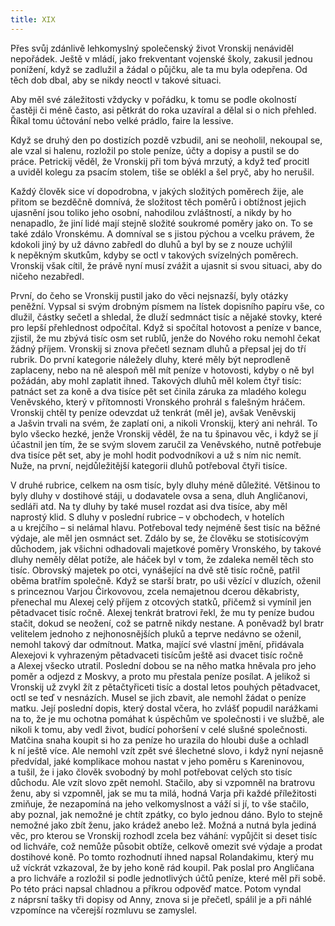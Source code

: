 ```yaml
---
title: XIX
---
```


Přes svůj zdánlivě lehkomyslný společenský život Vronskij nenáviděl nepořádek. Ještě v mládí, jako frekventant vojenské školy, zakusil jednou ponížení, když se zadlužil a žádal o půjčku, ale ta mu byla odepřena. Od těch dob dbal, aby se nikdy neoctl v takové situaci.

Aby měl své záležitosti vždycky v pořádku, k tomu se podle okolností častěji či méně často, asi pětkrát do roka uzavíral a dělal si o nich přehled. Říkal tomu účtování nebo velké prádlo, faire la lessive.

Když se druhý den po dostizích pozdě vzbudil, ani se neoholil, nekoupal se, ale vzal si halenu, rozložil po stole peníze, účty a dopisy a pustil se do práce. Petrickij věděl, že Vronskij při tom bývá mrzutý, a když teď procitl a uviděl kolegu za psacím stolem, tiše se oblékl a šel pryč, aby ho nerušil.

Každý člověk sice ví dopodrobna, v jakých složitých poměrech žije, ale přitom se bezděčně domnívá, že složitost těch poměrů i obtížnost jejich ujasnění jsou toliko jeho osobní, nahodilou zvláštností, a nikdy by ho nenapadlo, že jiní lidé mají stejně složité soukromé poměry jako on. To se také zdálo Vronskému. A domníval se s jistou pýchou a vcelku právem, že kdokoli jiný by už dávno zabředl do dluhů a byl by se z nouze uchýlil k nepěkným skutkům, kdyby se octl v takových svízelných poměrech. Vronskij však cítil, že právě nyní musí zvážit a ujasnit si svou situaci, aby do ničeho nezabředl.

První, do čeho se Vronskij pustil jako do věci nejsnazší, byly otázky peněžní. Vypsal si svým drobným písmem na lístek dopisního papíru vše, co dlužil, částky sečetl a shledal, že dluží sedmnáct tisíc a nějaké stovky, které pro lepší přehlednost odpočítal. Když si spočítal hotovost a peníze v bance, zjistil, že mu zbývá tisíc osm set rublů, jenže do Nového roku nemohl čekat žádný příjem. Vronskij si znova přečetl seznam dluhů a přepsal jej do tří rubrik. Do první kategorie náležely dluhy, které měly být neprodleně zaplaceny, nebo na ně alespoň měl mít peníze v hotovosti, kdyby o ně byl požádán, aby mohl zaplatit ihned. Takových dluhů měl kolem čtyř tisíc: patnáct set za koně a dva tisíce pět set činila záruka za mladého kolegu Veněvského, který v přítomnosti Vronského prohrál s falešným hráčem. Vronskij chtěl ty peníze odevzdat už tenkrát (měl je), avšak Veněvskij a Jašvin trvali na svém, že zaplatí oni, a nikoli Vronskij, který ani nehrál. To bylo všecko hezké, jenže Vronskij věděl, že na tu špinavou věc, i když se jí účastnil jen tím, že se svým slovem zaručil za Veněvského, nutně potřebuje dva tisíce pět set, aby je mohl hodit podvodníkovi a už s ním nic nemít. Nuže, na první, nejdůležitější kategorii dluhů potřeboval čtyři tisíce.

V druhé rubrice, celkem na osm tisíc, byly dluhy méně důležité. Většinou to byly dluhy v dostihové stáji, u dodavatele ovsa a sena, dluh Angličanovi, sedláři atd. Na ty dluhy by také musel rozdat asi dva tisíce, aby měl naprostý klid. S dluhy v poslední rubrice – v obchodech, v hotelích a u krejčího – si nelámal hlavu. Potřeboval tedy nejméně šest tisíc na běžné výdaje, ale měl jen osmnáct set. Zdálo by se, že člověku se stotisícovým důchodem, jak všichni odhadovali majetkové poměry Vronského, by takové dluhy neměly dělat potíže, ale háček byl v tom, že zdaleka neměl těch sto tisíc. Obrovský majetek po otci, vynášející na dvě stě tisíc ročně, patřil oběma bratřím společně. Když se starší bratr, po uši vězící v dluzích, oženil s princeznou Varjou Čirkovovou, zcela nemajetnou dcerou děkabristy, přenechal mu Alexej celý příjem z otcových statků, přičemž si vymínil jen pětadvacet tisíc ročně. Alexej tenkrát bratrovi řekl, že mu ty peníze budou stačit, dokud se neožení, což se patrně nikdy nestane. A poněvadž byl bratr velitelem jednoho z nejhonosnějších pluků a teprve nedávno se oženil, nemohl takový dar odmítnout. Matka, mající své vlastní jmění, přidávala Alexejovi k vyhrazeným pětadvaceti tisícům ještě asi dvacet tisíc ročně a Alexej všecko utratil. Poslední dobou se na něho matka hněvala pro jeho poměr a odjezd z Moskvy, a proto mu přestala peníze posílat. A jelikož si Vronskij už zvykl žít z pětačtyřiceti tisíc a dostal letos pouhých pětadvacet, octl se teď v nesnázích. Musel se jich zbavit, ale nemohl žádat o peníze matku. Její poslední dopis, který dostal včera, ho zvlášť popudil narážkami na to, že je mu ochotna pomáhat k úspěchům ve společnosti i ve službě, ale nikoli k tomu, aby vedl život, budící pohoršení v celé slušné společnosti. Matčina snaha koupit si ho za peníze ho urazila do hloubi duše a ochladl k ní ještě více. Ale nemohl vzít zpět své šlechetné slovo, i když nyní nejasně předvídal, jaké komplikace mohou nastat v jeho poměru s Kareninovou, a tušil, že i jako člověk svobodný by mohl potřebovat celých sto tisíc důchodu. Ale vzít slovo zpět nemohl. Stačilo, aby si vzpomněl na bratrovu ženu, aby si vzpomněl, jak se mu ta milá, hodná Varja při každé příležitosti zmiňuje, že nezapomíná na jeho velkomyslnost a váží si jí, to vše stačilo, aby poznal, jak nemožné je chtít zpátky, co bylo jednou dáno. Bylo to stejně nemožné jako zbít ženu, jako krádež anebo lež. Možná a nutná byla jediná věc, pro kterou se Vronskij rozhodl zcela bez váhání: vypůjčit si deset tisíc od lichváře, což nemůže působit obtíže, celkově omezit své výdaje a prodat dostihové koně. Po tomto rozhodnutí ihned napsal Rolandakimu, který mu už víckrát vzkazoval, že by jeho koně rád koupil. Pak poslal pro Angličana a pro lichváře a rozložil si podle jednotlivých účtů peníze, které měl při sobě. Po této práci napsal chladnou a příkrou odpověď matce. Potom vyndal z náprsní tašky tři dopisy od Anny, znova si je přečetl, spálil je a při náhlé vzpomínce na včerejší rozmluvu se zamyslel.

